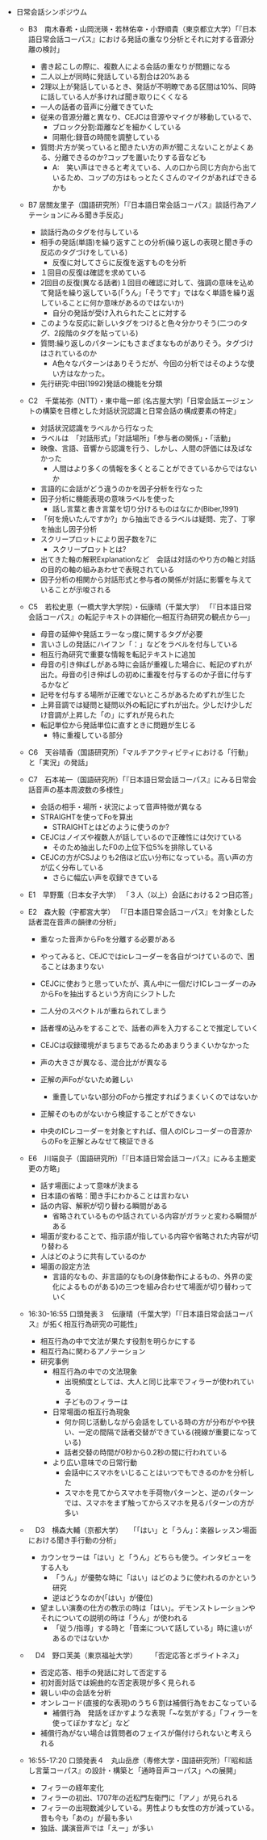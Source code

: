 - 日常会話シンポジウム
  - B3　南木春希・山岡洸瑛・若林佑幸・小野順貴（東京都立大学）「『日本語日常会話コーパス』における発話の重なり分析とそれに対する音源分離の検討」
    - 書き起こしの際に、複数人による会話の重なりが問題になる
    - 二人以上が同時に発話している割合は20%ある
    - 2理以上が発話しているとき、発話が不明瞭である区間は10%、同時に話している人が多ければ聞き取りにくくなる
    - 一人の話者の音声に分離できていた
    - 従来の音源分離と異なり、CEJCは音源やマイクが移動しているで、
      - ブロック分割:距離などを細かくしている
      - 同期化:録音の時間を調整している
    - 質問:片方が笑っていると聞きたい方の声が聞こえないことがよくある、分離できるのか?コップを置いたりする音なども
      - A:　笑い声はできると考えている、人の口から同じ方向から出ているため、コップの方はもっとたくさんのマイクがあればできるかも

  - B7 居關友里子（国語研究所）「『日本語日常会話コーパス』談話行為アノテーションにみる聞き手反応」
    - 談話行為のタグを付与している
    - 相手の発話(単語)を繰り返すことの分析(繰り返しの表現と聞き手の反応のタグづけをしている)
      - 反復に対してさらに反復を返すものを分析
    - １回目の反復は確認を求めている
    - 2回目の反復(異なる話者)１回目の確認に対して、強調の意味を込めて発話を繰り返している(「うん」「そうです」ではなく単語を繰り返していることに何か意味があるのではないか)
      - 自分の発話が受け入れられたことに対する
    - このような反応に新しいタグをつけると色々分かりそう(二つのタグ、2段階のタグを貼っている)
    - 質問:繰り返しのパターンにもさまざまなものがありそう。タグづけはされているのか
      - A色々なパターンはありそうだが、今回の分析ではそのような使い方はなかった。
    - 先行研究:中田(1992)発話の機能を分類

  - C2　千葉祐弥（NTT）・東中竜一郎 (名古屋大学)「日常会話エージェントの構築を目標とした対話状況認識と日常会話の構成要素の特定」
    - 対話状況認識をラベルから行なった
    - ラベルは　「対話形式」「対話場所」「参与者の関係」・「活動」
    - 映像、言語、音響から認識を行う、しかし、人間の評価には及ばなかった
      - 人間はより多くの情報を多くとることができているからではないか
    - 言語的に会話がどう違うのかを因子分析を行なった
    - 因子分析に機能表現の意味ラベルを使った
      - 話し言葉と書き言葉を切り分けるものはなにか(Biber,1991)
    - 「何を焼いたんですか?」から抽出できるラベルは疑問、完了、丁寧を抽出し因子分析
    - スクリープロットにより因子数を7に
      - スクリープロットとは?
    - 出てきた軸の解釈Explanationなど　会話は対話のやり方の軸と対話の目的の軸の組みあわせで表現されている
    - 因子分析の相関から対話形式と参与者の関係が対話に影響を与えていることが示唆される

  - C5　若松史恵（一橋大学大学院）・伝康晴（千葉大学） 「『日本語日常会話コーパス』の転記テキストの詳細化―相互行為研究の観点から―」
    - 母音の延伸や発話エラーなっ度に関するタグが必要
    - 言いさしの発話にハイフン「：」などをラベルを付与している
    - 相互行為研究で重要な情報を転記テキストに追加
    - 母音の引き伸ばしがある時に会話が重複した場合に、転記のずれが出た。母音の引き伸ばしの初めに重複を付与するのか子音に付与するかなど
    - 記号を付与する場所が正確でないところがあるためずれが生じた
    - 上昇音調では疑問と疑問以外の転記にずれが出た。少しだけ少しだけ音調が上昇した「の」にずれが見られた
    - 転記単位から発話単位に直すときに問題が生じる
       - 特に重複している部分


  - C6　天谷晴香（国語研究所）「マルチアクティビティにおける「行動」と「実況」の発話」


  - C7　石本祐一（国語研究所）「『日本語日常会話コーパス』にみる日常会話音声の基本周波数の多様性」
    - 会話の相手・場所・状況によって音声特徴が異なる
    - STRAIGHTを使ってFoを算出
      - STRAIGHTとはどのように使うのか?
    - CEJCはノイズや複数人が話しているので正確性には欠けている
      - そのため抽出したF0の上位下位5%を排除している
    - CEJCの方がCSJよりも2倍ほど広い分布になっている。高い声の方が広く分布している
      - さらに幅広い声を収録できている


  - E1　早野薫（日本女子大学） 「３人（以上）会話における２つ目応答」

  - E2　森大毅（宇都宮大学） 「『日本語日常会話コーパス』を対象とした話者混在音声の韻律の分析」
    - 重なった音声からFoを分離する必要がある
    - やってみると、CEJCではicレコーダーを各自がつけているので、困ることはあまりない
    - CEJCに使おうと思っていたが、真ん中に一個だけICレコーダーのみからFoを抽出するという方向にシフトした
    - 二人分のスペクトルが重ねられてしまう
    - 話者埋め込みをすることで、話者の声を入力することで推定していく
    - CEJCは収録環境がまちまちであるためあまりうまくいかなかった
    - 声の大きさが異なる、混合比がが異なる
    - 正解の声Foがないため難しい
      - 重畳していない部分のFoから推定すればうまくいくのではないか 

    - 正解そのものがないから検証することができない
    - 中央のICレコーダーを対象とすれば、個人のICレコーダーの音源からのFoを正解とみなせて検証できる


  - E6　川端良子（国語研究所）「『日本語日常会話コーパス』にみる主題変更の方略」
    - 話す場面によって意味が決まる
    - 日本語の省略：聞き手にわかることは言わない
    - 話の内容、解釈が切り替わる瞬間がある
      - 省略されているものや話されている内容がガラッと変わる瞬間がある
    - 場面が変わることで、指示語が指している内容や省略された内容が切り替わる
    - 人はどのように共有しているのか
    - 場面の設定方法
      - 言語的なもの、非言語的なもの(身体動作によるもの、外界の変化によるものがある)の三つを組み合わせて場面が切り替わっていく

  - 16:30-16:55 口頭発表３　伝康晴（千葉大学）「『日本語日常会話コーパス』が拓く相互行為研究の可能性」
    - 相互行為の中で文法が果たす役割を明らかにする
    - 相互行為に関わるアノテーション
    - 研究事例
      - 相互行為の中での文法現象
        - 出現頻度としては、大人と同じ比率でフィラーが使われている
        - 子どものフィラーは
      - 日常場面の相互行為現象
        - 何か同じ活動しながら会話をしている時の方が分布がやや狭い、一定の間隔で話者交替ができている(視線が重要になっている)
        - 話者交替の時間が0秒から0.2秒の間に行われている
      - より広い意味での日常行動
        - 会話中にスマホをいじることはいつでもできるのかを分析した
        - スマホを見てからスマホを手荷物パターンと、逆のパターンでは、スマホをまず触ってからスマホを見るパターンの方が多い

  - 　D3　横森大輔（京都大学）　　「「はい」と「うん」：楽器レッスン場面における聞き手行動の分析」
    - カウンセラーは「はい」と「うん」どちらも使う。インタビューをする人も
      - 「うん」が優勢な時に「はい」はどのように使われるのかという研究
      - 逆はどうなのか(「はい」が優位)
    - 望ましい演奏の仕方の教示の時は「はい」。デモンストレーションやそれについての説明の時は「うん」が使われる
      - 「従う/指導」する時と「音楽について話している」時に違いがあるのではないか

  - 　D4　野口芙美（東京福祉大学）　　　「否定応答とポライトネス」
    - 否定応答、相手の発話に対して否定する
    - 初対面対話では婉曲的な否定表現が多く見られる
    - 親しい中の会話を分析
    - オンレコード(直接的な表現)のうち６割は補償行為をおこなっている
       - 補償行為　発話をぼかすような表現「~な気がする」「フィラーを使ってぼかすなど」など
    - 補償行為がない場合は質問者のフェイスが傷付けられないと考えられる


  - 16:55-17:20 口頭発表４　丸山岳彦（専修大学・国語研究所）「『昭和話し言葉コーパス』の設計・構築と「通時音声コーパス」への展開」
    - フィラーの経年変化
    - フィラーの初出、1707年の近松門左衛門に「アノ」が見られる
    - フィラーの出現数減少している。男性よりも女性の方が減っている。昔も今も「あの」が最も多い
    - 独話、講演音声では「えー」が多い
